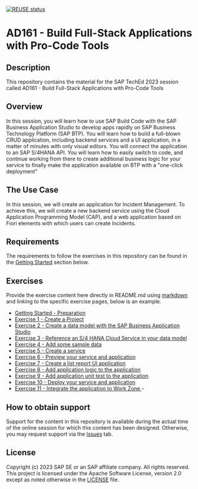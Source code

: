 [![REUSE status](https://api.reuse.software/badge/github.com/SAP-samples/teched2023-AD161)](https://api.reuse.software/info/github.com/SAP-samples/teched2023-AD161)

# AD161 - Build Full-Stack Applications with Pro-Code Tools

## Description

This repository contains the material for the SAP TechEd 2023 session called AD161 - Build Full-Stack Applications with Pro-Code Tools

## Overview

In this session, you will learn how to use SAP Build Code with the SAP Business Application Studio to develop apps rapidly on SAP Business Technology Platform (SAP BTP). You will learn how to build a full-blown CRUD application, including backend services and a UI application, in a matter of minutes with only visual editors. You will connect the application to an SAP S/4HANA API. You will learn how to easily switch to code, and continue working from there to create additional business logic for your service to finally make the application available on BTP with a "one-click deployment"

## The Use Case

In this session, we will create an application for Incident Management. To achieve this, we will create a new backend service using the Cloud Application Programming Model (CAP), and a web application based on Fiori elements with which users can create Incidents.

## Requirements

The requirements to follow the exercises in this repository can be found in the [Getting Started](exercises/ex0/) section below.

## Exercises

Provide the exercise content here directly in README.md using [markdown](https://guides.github.com/features/mastering-markdown/) and linking to the specific exercise pages, below is an example.

- [Getting Started - Preparation](exercises/ex0/README.md)
- [Exercise 1 - Create a Project ](exercises/Ex1/README.md)
- [Exercise 2 - Create a data model with the SAP Business Application Studio ](exercises/Ex2/README.md)
- [Exercise 3 - Reference an S/4 HANA Cloud Service in your data model ](exercises/Ex3/README.md)
- [Exercise 4 - Add some sample data ](exercises/Ex4/README.md)
- [Exercise 5 - Create a service ](exercises/Ex5/README.md)
- [Exercise 6 - Preview your service and application ](exercises/Ex6/README.md)
- [Exercise 7 - Create a list report UI application ](exercises/Ex7/README.md)
- [Exercise 8 - Add application logic to the application ](exercises/Ex8/README.md)
- [Exercise 9 - Add application unit test to the application ](exercises/Ex9/README.md)
- [Exercise 10 - Deploy your service and application ](exercises/Ex10/README.md)
- [Exercise 11 - Integrate the application to Work Zone ](exercises/Ex11/README.md)- 

## How to obtain support

Support for the content in this repository is available during the actual time of the online session for which this content has been designed. Otherwise, you may request support via the [Issues](../../issues) tab.

## License
Copyright (c) 2023 SAP SE or an SAP affiliate company. All rights reserved. This project is licensed under the Apache Software License, version 2.0 except as noted otherwise in the [LICENSE](LICENSES/Apache-2.0.txt) file.
